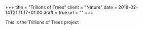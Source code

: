 +++
title = "Trillons of Trees"
client = "Nature"
date = 2018-02-14T21:11:17+01:00
draft = true
url = ""
+++

This is the Trillions of Trees project